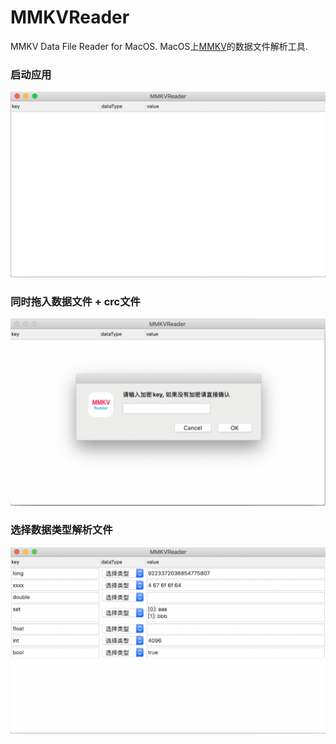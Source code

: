 # MMKVReader
MMKV Data File Reader for MacOS. MacOS上[MMKV](https://github.com/Tencent/MMKV/)的数据文件解析工具.

### 启动应用
![截图](screenshots/ss1.png)

### 同时拖入数据文件 + crc文件
![截图](screenshots/ss2.png)

### 选择数据类型解析文件
![截图](screenshots/ss3.png)